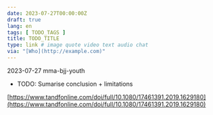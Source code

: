 ```yaml
---
date: 2023-07-27T00:00:00Z
draft: true
lang: en
tags: [ TODO_TAGS ]
title: TODO_TITLE
type: link # image quote video text audio chat
via: "[Who](http://example.com)"
---
```



2023-07-27 mma-bjj-youth

 
* TODO: Sumarise conclusion + limitations

[https://www.tandfonline.com/doi/full/10.1080/17461391.2019.1629180](https://www.tandfonline.com/doi/full/10.1080/17461391.2019.1629180)

